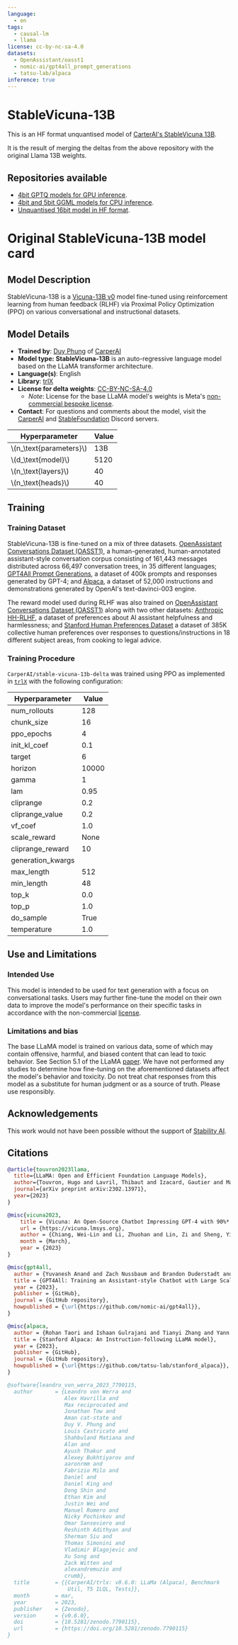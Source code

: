 ```yaml
---
language:
  - en
tags:
  - causal-lm
  - llama
license: cc-by-nc-sa-4.0
datasets:
  - OpenAssistant/oasst1
  - nomic-ai/gpt4all_prompt_generations
  - tatsu-lab/alpaca
inference: true
---
```

# StableVicuna-13B

This is an HF format unquantised model of [CarterAI's StableVicuna 13B](https://huggingface.co/CarperAI/stable-vicuna-13b-delta).

It is the result of merging the deltas from the above repository with the original Llama 13B weights.

## Repositories available

* [4bit GPTQ models for GPU inference](https://huggingface.co/TheBloke/stable-vicuna-13B-GPTQ).
* [4bit and 5bit GGML models for CPU inference](https://huggingface.co/TheBloke/stable-vicuna-13B-GGML).
* [Unquantised 16bit model in HF format](https://huggingface.co/TheBloke/stable-vicuna-13B-HF).

# Original StableVicuna-13B model card

## Model Description

StableVicuna-13B is a [Vicuna-13B v0](https://huggingface.co/lmsys/vicuna-13b-delta-v0) model fine-tuned using reinforcement learning from human feedback (RLHF) via Proximal Policy Optimization (PPO) on various conversational and instructional datasets.

## Model Details

* **Trained by**: [Duy Phung](https://github.com/PhungVanDuy) of [CarperAI](https://carper.ai)
* **Model type:**  **StableVicuna-13B** is an auto-regressive language model based on the LLaMA transformer architecture.
* **Language(s)**: English
* **Library**: [trlX](https://github.com/CarperAI/trlx)
* **License for delta weights**: [CC-BY-NC-SA-4.0](https://creativecommons.org/licenses/by-nc-sa/4.0/)
  * *Note*: License for the base LLaMA model's weights is Meta's [non-commercial bespoke license](https://github.com/facebookresearch/llama/blob/main/MODEL_CARD.md).
* **Contact**: For questions and comments about the model, visit the [CarperAI](https://discord.com/invite/KgfkCVYHdu) and [StableFoundation](https://discord.gg/stablediffusion) Discord servers.

| Hyperparameter            | Value |
|---------------------------|-------|
| \\(n_\text{parameters}\\) | 13B   |
| \\(d_\text{model}\\)      | 5120  |
| \\(n_\text{layers}\\)     | 40    |
| \\(n_\text{heads}\\)      | 40    |

## Training

### Training Dataset

StableVicuna-13B is fine-tuned on a mix of three datasets. [OpenAssistant Conversations Dataset (OASST1)](https://huggingface.co/datasets/OpenAssistant/oasst1), a human-generated, human-annotated assistant-style conversation corpus consisting of 161,443 messages distributed across 66,497 conversation trees, in 35 different languages;
[GPT4All Prompt Generations](https://huggingface.co/datasets/nomic-ai/gpt4all_prompt_generations), a dataset of 400k prompts and responses generated by GPT-4; and [Alpaca](https://huggingface.co/datasets/tatsu-lab/alpaca),  a dataset of 52,000 instructions and demonstrations generated by OpenAI's text-davinci-003 engine.

The reward model used during RLHF was also trained on [OpenAssistant Conversations Dataset (OASST1)](https://huggingface.co/datasets/OpenAssistant/oasst1) along with two other datasets: [Anthropic HH-RLHF](https://huggingface.co/datasets/Anthropic/hh-rlhf), a dataset of preferences about AI assistant helpfulness and harmlessness; and [Stanford Human Preferences Dataset](https://huggingface.co/datasets/stanfordnlp/SHP) a dataset of 385K collective human preferences over responses to questions/instructions in 18 different subject areas, from cooking to legal advice.

### Training Procedure

`CarperAI/stable-vicuna-13b-delta` was trained using PPO as implemented in [`trlX`](https://github.com/CarperAI/trlx/blob/main/trlx/trainer/accelerate_ppo_trainer.py) with the following configuration:

|  Hyperparameter   |  Value  |
|-------------------|---------|
| num_rollouts      | 128     |
| chunk_size        | 16      |
| ppo_epochs        | 4       |
| init_kl_coef      | 0.1     |
| target            | 6       |
| horizon           | 10000   |
| gamma             | 1       |
| lam               | 0.95    |
| cliprange         | 0.2     |
| cliprange_value   | 0.2     |
| vf_coef           | 1.0     |
| scale_reward      | None    |
| cliprange_reward  | 10      |
| generation_kwargs |         |
| max_length        | 512     |
| min_length        | 48      |
| top_k             | 0.0     |
| top_p             | 1.0     |
| do_sample         | True    |
| temperature       | 1.0     |

## Use and Limitations

### Intended Use

This model is intended to be used for text generation with a focus on conversational tasks. Users may further fine-tune the model on their own data to improve the model's performance on their specific tasks in accordance with the non-commercial [license](https://creativecommons.org/licenses/by-nc/4.0/).

### Limitations and bias

The base LLaMA model is trained on various data, some of which may contain offensive, harmful, and biased content that can lead to toxic behavior. See Section 5.1 of the LLaMA [paper](https://arxiv.org/abs/2302.13971). We have not performed any studies to determine how fine-tuning on the aforementioned datasets affect the model's behavior and toxicity. Do not treat chat responses from this model as a substitute for human judgment or as a source of truth. Please use responsibly.

## Acknowledgements

This work would not have been possible without the support of [Stability AI](https://stability.ai/).

## Citations

```bibtex
@article{touvron2023llama,
  title={LLaMA: Open and Efficient Foundation Language Models},
  author={Touvron, Hugo and Lavril, Thibaut and Izacard, Gautier and Martinet, Xavier and Lachaux, Marie-Anne and Lacroix, Timoth{\'e}e and Rozi{\`e}re, Baptiste and Goyal, Naman and Hambro, Eric and Azhar, Faisal and Rodriguez, Aurelien and Joulin, Armand and Grave, Edouard and Lample, Guillaume},
  journal={arXiv preprint arXiv:2302.13971},
  year={2023}
}
```

```bibtex
@misc{vicuna2023,
    title = {Vicuna: An Open-Source Chatbot Impressing GPT-4 with 90%* ChatGPT Quality},
    url = {https://vicuna.lmsys.org},
    author = {Chiang, Wei-Lin and Li, Zhuohan and Lin, Zi and Sheng, Ying and Wu, Zhanghao and Zhang, Hao and Zheng, Lianmin and Zhuang, Siyuan and Zhuang, Yonghao and Gonzalez, Joseph E. and Stoica, Ion and Xing, Eric P.},
    month = {March},
    year = {2023}
}
```

```bibtex
@misc{gpt4all,
  author = {Yuvanesh Anand and Zach Nussbaum and Brandon Duderstadt and Benjamin Schmidt and Andriy Mulyar},
  title = {GPT4All: Training an Assistant-style Chatbot with Large Scale Data Distillation from GPT-3.5-Turbo},
  year = {2023},
  publisher = {GitHub},
  journal = {GitHub repository},
  howpublished = {\url{https://github.com/nomic-ai/gpt4all}},
}
```

```bibtex
@misc{alpaca,
  author = {Rohan Taori and Ishaan Gulrajani and Tianyi Zhang and Yann Dubois and Xuechen Li and Carlos Guestrin and Percy Liang and Tatsunori B. Hashimoto },
  title = {Stanford Alpaca: An Instruction-following LLaMA model},
  year = {2023},
  publisher = {GitHub},
  journal = {GitHub repository},
  howpublished = {\url{https://github.com/tatsu-lab/stanford_alpaca}},
}
```

```bibtex
@software{leandro_von_werra_2023_7790115,
  author       = {Leandro von Werra and
                  Alex Havrilla and
                  Max reciprocated and
                  Jonathan Tow and
                  Aman cat-state and
                  Duy V. Phung and
                  Louis Castricato and
                  Shahbuland Matiana and
                  Alan and
                  Ayush Thakur and
                  Alexey Bukhtiyarov and
                  aaronrmm and
                  Fabrizio Milo and
                  Daniel and
                  Daniel King and
                  Dong Shin and
                  Ethan Kim and
                  Justin Wei and
                  Manuel Romero and
                  Nicky Pochinkov and
                  Omar Sanseviero and
                  Reshinth Adithyan and
                  Sherman Siu and
                  Thomas Simonini and
                  Vladimir Blagojevic and
                  Xu Song and
                  Zack Witten and
                  alexandremuzio and
                  crumb},
  title        = {{CarperAI/trlx: v0.6.0: LLaMa (Alpaca), Benchmark 
                   Util, T5 ILQL, Tests}},
  month        = mar,
  year         = 2023,
  publisher    = {Zenodo},
  version      = {v0.6.0},
  doi          = {10.5281/zenodo.7790115},
  url          = {https://doi.org/10.5281/zenodo.7790115}
}
```
